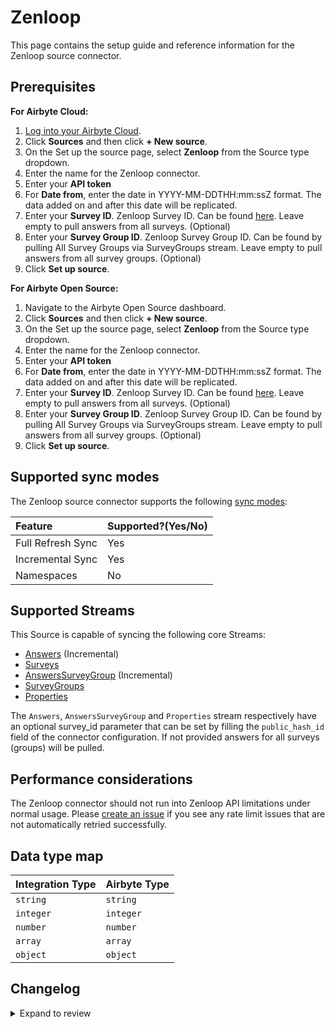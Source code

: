 # Zenloop

This page contains the setup guide and reference information for the Zenloop source connector.

## Prerequisites

<!-- env:cloud -->

**For Airbyte Cloud:**

1. [Log into your Airbyte Cloud](https://cloud.airbyte.com/workspaces).
2. Click **Sources** and then click **+ New source**.
3. On the Set up the source page, select **Zenloop** from the Source type dropdown.
4. Enter the name for the Zenloop connector.
5. Enter your **API token**
6. For **Date from**, enter the date in YYYY-MM-DDTHH:mm:ssZ format. The data added on and after this date will be replicated.
7. Enter your **Survey ID**. Zenloop Survey ID. Can be found <a href="https://app.zenloop.com/settings/api">here</a>. Leave empty to pull answers from all surveys. (Optional)
8. Enter your **Survey Group ID**. Zenloop Survey Group ID. Can be found by pulling All Survey Groups via SurveyGroups stream. Leave empty to pull answers from all survey groups. (Optional)
9. Click **Set up source**.
<!-- /env:cloud -->

<!-- env:oss -->

**For Airbyte Open Source:**

1. Navigate to the Airbyte Open Source dashboard.
2. Click **Sources** and then click **+ New source**.
3. On the Set up the source page, select **Zenloop** from the Source type dropdown.
4. Enter the name for the Zenloop connector.
5. Enter your **API token**
6. For **Date from**, enter the date in YYYY-MM-DDTHH:mm:ssZ format. The data added on and after this date will be replicated.
7. Enter your **Survey ID**. Zenloop Survey ID. Can be found <a href="https://app.zenloop.com/settings/api">here</a>. Leave empty to pull answers from all surveys. (Optional)
8. Enter your **Survey Group ID**. Zenloop Survey Group ID. Can be found by pulling All Survey Groups via SurveyGroups stream. Leave empty to pull answers from all survey groups. (Optional)
9. Click **Set up source**.
<!-- /env:oss -->

## Supported sync modes

The Zenloop source connector supports the following [sync modes](https://docs.airbyte.com/cloud/core-concepts#connection-sync-modes):

| Feature           | Supported?\(Yes/No\) |
| :---------------- | :------------------- |
| Full Refresh Sync | Yes                  |
| Incremental Sync  | Yes                  |
| Namespaces        | No                   |

## Supported Streams

This Source is capable of syncing the following core Streams:

- [Answers](https://docs.zenloop.com/reference#get-answers) \(Incremental\)
- [Surveys](https://docs.zenloop.com/reference#get-list-of-surveys)
- [AnswersSurveyGroup](https://docs.zenloop.com/reference#get-answers-for-survey-group) \(Incremental\)
- [SurveyGroups](https://docs.zenloop.com/reference#get-list-of-survey-groups)
- [Properties](https://docs.zenloop.com/reference#get-list-of-properties)

The `Answers`, `AnswersSurveyGroup` and `Properties` stream respectively have an optional survey_id parameter that can be set by filling the `public_hash_id` field of the connector configuration. If not provided answers for all surveys (groups) will be pulled.

## Performance considerations

The Zenloop connector should not run into Zenloop API limitations under normal usage. Please [create an issue](https://github.com/airbytehq/airbyte/issues) if you see any rate limit issues that are not automatically retried successfully.

## Data type map

| Integration Type | Airbyte Type |
| :--------------- | :----------- |
| `string`         | `string`     |
| `integer`        | `integer`    |
| `number`         | `number`     |
| `array`          | `array`      |
| `object`         | `object`     |

## Changelog

<details>
  <summary>Expand to review</summary>

| Version | Date       | Pull Request                                             | Subject                                                                         |
| :------ | :--------- | :------------------------------------------------------- | :------------------------------------------------------------------------------ |
| 0.1.40 | 2025-01-11 | [51465](https://github.com/airbytehq/airbyte/pull/51465) | Update dependencies |
| 0.1.39 | 2024-12-28 | [50827](https://github.com/airbytehq/airbyte/pull/50827) | Update dependencies |
| 0.1.38 | 2024-12-21 | [50383](https://github.com/airbytehq/airbyte/pull/50383) | Update dependencies |
| 0.1.37 | 2024-12-14 | [49801](https://github.com/airbytehq/airbyte/pull/49801) | Update dependencies |
| 0.1.36 | 2024-12-12 | [49443](https://github.com/airbytehq/airbyte/pull/49443) | Starting with this version, the Docker image is now rootless. Please note that this and future versions will not be compatible with Airbyte versions earlier than 0.64 |
| 0.1.35 | 2024-11-04 | [47107](https://github.com/airbytehq/airbyte/pull/47107) | Update dependencies |
| 0.1.34 | 2024-10-12 | [46780](https://github.com/airbytehq/airbyte/pull/46780) | Update dependencies |
| 0.1.33 | 2024-10-05 | [46431](https://github.com/airbytehq/airbyte/pull/46431) | Update dependencies |
| 0.1.32 | 2024-09-28 | [46141](https://github.com/airbytehq/airbyte/pull/46141) | Update dependencies |
| 0.1.31 | 2024-09-21 | [45823](https://github.com/airbytehq/airbyte/pull/45823) | Update dependencies |
| 0.1.30 | 2024-09-14 | [45485](https://github.com/airbytehq/airbyte/pull/45485) | Update dependencies |
| 0.1.29 | 2024-09-07 | [45249](https://github.com/airbytehq/airbyte/pull/45249) | Update dependencies |
| 0.1.28 | 2024-08-31 | [45044](https://github.com/airbytehq/airbyte/pull/45044) | Update dependencies |
| 0.1.27 | 2024-08-24 | [44680](https://github.com/airbytehq/airbyte/pull/44680) | Update dependencies |
| 0.1.26 | 2024-08-17 | [44334](https://github.com/airbytehq/airbyte/pull/44334) | Update dependencies |
| 0.1.25 | 2024-08-10 | [43647](https://github.com/airbytehq/airbyte/pull/43647) | Update dependencies |
| 0.1.24 | 2024-08-03 | [43243](https://github.com/airbytehq/airbyte/pull/43243) | Update dependencies |
| 0.1.23 | 2024-07-27 | [42667](https://github.com/airbytehq/airbyte/pull/42667) | Update dependencies |
| 0.1.22 | 2024-07-20 | [42215](https://github.com/airbytehq/airbyte/pull/42215) | Update dependencies |
| 0.1.21 | 2024-07-13 | [41922](https://github.com/airbytehq/airbyte/pull/41922) | Update dependencies |
| 0.1.20 | 2024-07-10 | [41514](https://github.com/airbytehq/airbyte/pull/41514) | Update dependencies |
| 0.1.19 | 2024-07-09 | [41144](https://github.com/airbytehq/airbyte/pull/41144) | Update dependencies |
| 0.1.18 | 2024-07-06 | [40919](https://github.com/airbytehq/airbyte/pull/40919) | Update dependencies |
| 0.1.17 | 2024-06-25 | [40421](https://github.com/airbytehq/airbyte/pull/40421) | Update dependencies |
| 0.1.16 | 2024-06-22 | [40180](https://github.com/airbytehq/airbyte/pull/40180) | Update dependencies |
| 0.1.15 | 2024-06-04 | [38961](https://github.com/airbytehq/airbyte/pull/38961) | [autopull] Upgrade base image to v1.2.1 |
| 0.1.14 | 2024-04-19 | [37304](https://github.com/airbytehq/airbyte/pull/37304) | Updating to 0.80.0 CDK |
| 0.1.13 | 2024-04-18 | [37304](https://github.com/airbytehq/airbyte/pull/37304) | Manage dependencies with Poetry. |
| 0.1.12 | 2024-04-15 | [37304](https://github.com/airbytehq/airbyte/pull/37304) | Base image migration: remove Dockerfile and use the python-connector-base image |
| 0.1.11 | 2024-04-12 | [37304](https://github.com/airbytehq/airbyte/pull/37304) | schema descriptions |
| 0.1.10 | 2023-06-29 | [27838](https://github.com/airbytehq/airbyte/pull/27838) | Update CDK version to avoid bug introduced during data feed release |
| 0.1.9 | 2023-06-28 | [27761](https://github.com/airbytehq/airbyte/pull/27761) | Update following state breaking changes |
| 0.1.8 | 2023-06-22 | [27243](https://github.com/airbytehq/airbyte/pull/27243) | Improving error message on state discrepancy |
| 0.1.7 | 2023-06-22 | [27243](https://github.com/airbytehq/airbyte/pull/27243) | State per partition (breaking change - require reset) |
| 0.1.6 | 2023-03-06 | [23231](https://github.com/airbytehq/airbyte/pull/23231) | Publish using low-code CDK Beta version |
| 0.1.5 | 2023-02-08 | [0](https://github.com/airbytehq/airbyte/pull/0) | Fix unhashable type in ZenloopSubstreamSlicer component |
| 0.1.4 | 2022-11-18 | [19624](https://github.com/airbytehq/airbyte/pull/19624) | Migrate to low code |
| 0.1.3 | 2022-09-28 | [17304](https://github.com/airbytehq/airbyte/pull/17304) | Migrate to per-stream states |
| 0.1.2 | 2022-08-22 | [15843](https://github.com/airbytehq/airbyte/pull/15843) | Adds Properties stream |
| 0.1.1 | 2021-10-26 | [8299](https://github.com/airbytehq/airbyte/pull/8299) | Fix missing seed files |
| 0.1.0 | 2021-10-26 | [7380](https://github.com/airbytehq/airbyte/pull/7380) | Initial Release |

</details>
